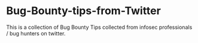 # Bug-Bounty-tips-from-Twitter
This is a collection of Bug Bounty Tips collected from infosec professionals / bug hunters on twitter.
